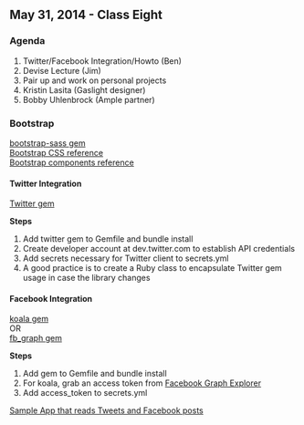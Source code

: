 ## May 31, 2014 - Class Eight

### Agenda
1. Twitter/Facebook Integration/Howto (Ben)
2. Devise Lecture (Jim)
3. Pair up and work on personal projects
4. Kristin Lasita (Gaslight designer)
5. Bobby Uhlenbrock (Ample partner)

### Bootstrap
[bootstrap-sass gem](https://github.com/twbs/bootstrap-sass)  
[Bootstrap CSS reference](http://getbootstrap.com/css/)  
[Bootstrap components reference](http://getbootstrap.com/components/)

#### Twitter Integration  
[Twitter gem](https://github.com/sferik/twitter)

**Steps**   
1. Add twitter gem to Gemfile and bundle install  
2. Create developer account at dev.twitter.com to establish API credentials  
3. Add secrets necessary for Twitter client to secrets.yml  
4. A good practice is to create a Ruby class to encapsulate Twitter gem usage in case the library changes 

#### Facebook Integration  
[koala gem](https://github.com/arsduo/koala)  
OR  
[fb_graph gem](https://github.com/nov/fb_graph)  

**Steps**   
1. Add gem to Gemfile and bundle install
2. For koala, grab an access token from [Facebook Graph Explorer](https://developers.facebook.com/tools/explorer)   
3. Add access_token to secrets.yml  

[Sample App that reads Tweets and Facebook posts](https://github.com/qcmerge/intro-to-rails/tree/master/social-integration)
